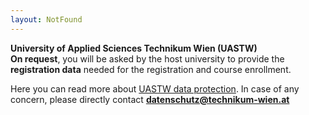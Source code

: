 ```yaml
---
layout: NotFound
---
```


**University of Applied Sciences Technikum Wien (UASTW)**  
**On request**, you will be asked by the host university to provide the **registration data** needed for the registration and course enrollment.

Here you can read more about [UASTW data protection](https://www.technikum-wien.at/en/information-about-your-rights-accordance-general-data-protection-regulation/).
In case of any concern, please directly contact [**datenschutz@technikum-wien.at**](mailto:datenschutz@technikum-wien.at)
<!-- more -->

